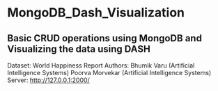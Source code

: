 # MongoDB_Dash_Visualization
 Basic CRUD operations using MongoDB and Visualizing the data using DASH
-----------------------------------------------------------------------------------
Dataset:
World Happiness Report
Authors:
Bhumik Varu (Artificial Intelligence Systems)
Poorva Morvekar (Artificial Intelligence Systems)
Server:
http://127.0.0.1:2000/
